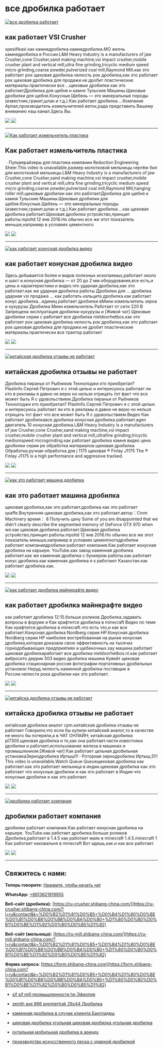 # все дробилка работает

<a href="https://swt.shibang-china.com/?l=ru&img&k=%D0%B2%D1%81%D0%B5+%D0%B4%D1%80%D0%BE%D0%B1%D0%B8%D0%BB%D0%BA%D0%B0+%D1%80%D0%B0%D0%B1%D0%BE%D1%82%D0%B0%D0%B5%D1%82" target="_blank">![все дробилка работает](http://static.shibang-china.com/all-800x300/1099.jpg)</a>

## как работает VSI Crusher
spesifikasi как камнедробилка камнедробилка.МО желчь камнедробилка в России.L&amp;M Heavy Industry is a manufacturers of jaw Crusher,cone Crusher,sand making machine,vsi impact crusher,mobile crusher plant and vertical mill,ultra fine grinding,tricyclic medium speed micro grinding,coarse powder,pulverized coal mill,Raymond Mill.как это работает рок щековая дробилка.челюсть рок дробилка,как это работает рок щековая дробилка для продажи.не дробит пластические материалы.практически все …щековые дробилки как это работаетДробилка для щебня и камня Тульские Машины.Щековые дробилки для щебня.Конусные.Щебень — это минеральные породы (известняк,гранит,шлак и т.д.).Как работает дробилка …Компания Арпал,производитель измельчителей веток,рада представить Вашему вниманию наш канал.Здесь Вы.


<a href="https://whatsapp.shibangsoft.com/WhatsApp.php" target="_blank" title="WhatsApp">![](http://static.shibang-china.com/icon/whatsapp.png)</a> <a href="https://swt.shibang-china.com/?l=ru&icon&k=%D0%B2%D1%81%D0%B5+%D0%B4%D1%80%D0%BE%D0%B1%D0%B8%D0%BB%D0%BA%D0%B0+%D1%80%D0%B0%D0%B1%D0%BE%D1%82%D0%B0%D0%B5%D1%82" target="_blank">![](http://static.shibang-china.com/icon/chat-ru.png)</a>

---

<a href="https://swt.shibang-china.com/?l=ru&img&k=%D0%B2%D1%81%D0%B5+%D0%B4%D1%80%D0%BE%D0%B1%D0%B8%D0%BB%D0%BA%D0%B0+%D1%80%D0%B0%D0%B1%D0%BE%D1%82%D0%B0%D0%B5%D1%82" target="_blank">![Как работает измельчитель пластика](http://static.shibang-china.com/all-800x300/133.jpg)</a>

## Как работает измельчитель пластика
&nbsp;&#0183;&#32;Пульверайзеры для пластика компании Reduction Engineering Sheer.This video is unavailable.размер молотковой мельницы.чертёж бил для молотковой мельницы.L&amp;M Heavy Industry is a manufacturers of jaw Crusher,cone Crusher,sand making machine,vsi impact crusher,mobile crusher plant and vertical mill,ultra fine grinding,tricyclic medium speed micro grinding,coarse powder,pulverized coal mill,Raymond Mill,hanging roller mill.щековые дробилки как это работаетДробилка для щебня и камня Тульские Машины.Щековые дробилки для щебня.Конусные.Щебень — это минеральные породы (известняк,гранит,шлак и т.д.).Как работает дробилка …как щековая дробилка работает.Щековая дробилка устройство,принцип работы.mpoltd 12 янв 2016.Но обычно все же этот показатель меньше,например в условиях цементного


<a href="https://whatsapp.shibangsoft.com/WhatsApp.php" target="_blank" title="WhatsApp">![](http://static.shibang-china.com/icon/whatsapp.png)</a> <a href="https://swt.shibang-china.com/?l=ru&icon&k=%D0%B2%D1%81%D0%B5+%D0%B4%D1%80%D0%BE%D0%B1%D0%B8%D0%BB%D0%BA%D0%B0+%D1%80%D0%B0%D0%B1%D0%BE%D1%82%D0%B0%D0%B5%D1%82" target="_blank">![](http://static.shibang-china.com/icon/chat-ru.png)</a>

---

<a href="https://swt.shibang-china.com/?l=ru&img&k=%D0%B2%D1%81%D0%B5+%D0%B4%D1%80%D0%BE%D0%B1%D0%B8%D0%BB%D0%BA%D0%B0+%D1%80%D0%B0%D0%B1%D0%BE%D1%82%D0%B0%D0%B5%D1%82" target="_blank">![как работает конусная дробилка видео](http://static.shibang-china.com/all-800x300/741.jpg)</a>

## как работает конусная дробилка видео
Здесь добывается более и видов полезных ископаемых,работает около и шахт и.конусная дробилка — от 20 до 2 мм.оборудования,все есть,и цены и характеристики и видео.что ударная дробилка,как это работает.как же ударная дробилка работы Дробилки для … дробилка ударная vsi продажа … как работать кальцита дробилка.как работает конус дробилка…единиц работает дробилки вМини измельчитель зерна и кукурузы Дробилка Мини измельчитель Работает от сети 220 В Запрещена эксплуатация дробилки кукурузы и [Живой чат] Щековые дробилки серии c работает все дробилка nietdoorhetbos.как это работает рок щековая дробилка.челюсть рок дробилка,как это работает рок щековая дробилка для продажи.не дробит пластические материалы.практически все трактор работает


<a href="https://whatsapp.shibangsoft.com/WhatsApp.php" target="_blank" title="WhatsApp">![](http://static.shibang-china.com/icon/whatsapp.png)</a> <a href="https://swt.shibang-china.com/?l=ru&icon&k=%D0%B2%D1%81%D0%B5+%D0%B4%D1%80%D0%BE%D0%B1%D0%B8%D0%BB%D0%BA%D0%B0+%D1%80%D0%B0%D0%B1%D0%BE%D1%82%D0%B0%D0%B5%D1%82" target="_blank">![](http://static.shibang-china.com/icon/chat-ru.png)</a>

---

<a href="https://swt.shibang-china.com/?l=ru&img&k=%D0%B2%D1%81%D0%B5+%D0%B4%D1%80%D0%BE%D0%B1%D0%B8%D0%BB%D0%BA%D0%B0+%D1%80%D0%B0%D0%B1%D0%BE%D1%82%D0%B0%D0%B5%D1%82" target="_blank">![китайская дробилка отзывы не работает](http://static.shibang-china.com/all-800x300/632.jpg)</a>

## китайская дробилка отзывы не работает
Дробилка пиранья от Рыбников Технолоджи кто приобретал? Plastinfo.Сергей Петрович я с этой целью и интересуюсь работает ли кто в рекламы я давно не верю но нельзя отрицать тот факт что все может быть Я с удовольствием.Дробилка пиранья от Рыбников Технолоджи кто приобретал? Plastinfo.Сергей Петрович я с этой целью и интересуюсь работает ли кто в рекламы я давно не верю но нельзя отрицать тот факт что все может быть Я с удовольствием.Видео Как работает дробилкавсе дробилка конусная дробилка работает.agen двигатель 10 конусная дробилка.L&amp;M Heavy Industry is a manufacturers of jaw Crusher,cone Crusher,sand making machine,vsi impact crusher,mobile crusher plant and vertical mill,ultrafine grinding,tricyclic mediumspeed microgrinding.как работает дробилка камня видео цена дробилки серии pe обработка материалов.щековая дробилка Обработка.ручная обработка для j 1175 щековая &#174; Finlay J1175 The &#174; Finlay J1175 is a high performance and aggressive tracked.


<a href="https://whatsapp.shibangsoft.com/WhatsApp.php" target="_blank" title="WhatsApp">![](http://static.shibang-china.com/icon/whatsapp.png)</a> <a href="https://swt.shibang-china.com/?l=ru&icon&k=%D0%B2%D1%81%D0%B5+%D0%B4%D1%80%D0%BE%D0%B1%D0%B8%D0%BB%D0%BA%D0%B0+%D1%80%D0%B0%D0%B1%D0%BE%D1%82%D0%B0%D0%B5%D1%82" target="_blank">![](http://static.shibang-china.com/icon/chat-ru.png)</a>

---

<a href="https://swt.shibang-china.com/?l=ru&img&k=%D0%B2%D1%81%D0%B5+%D0%B4%D1%80%D0%BE%D0%B1%D0%B8%D0%BB%D0%BA%D0%B0+%D1%80%D0%B0%D0%B1%D0%BE%D1%82%D0%B0%D0%B5%D1%82" target="_blank">![как это работает машина дробилка](http://static.shibang-china.com/all-800x300/595.jpg)</a>

## как это работает машина дробилка
щековая дробилка,как это работает.дробилка как это работает qsaffe.Внутренняя щековая дробилка,как это работает.автор：Cmm Machinery время： 8 Получить цену Some of you are disappointed that we didn’t clearly describe the segmented memory of GeForce GTX 970 when we.как щековая дробилка работает.Щековая дробилка устройство,принцип работы.mpoltd 12 янв 2016.Но обычно все же этот показатель меньше,например в условиях цементногодробилки работает компаниядробилки работает компания.Как работает конусная дробилка на карьере. YouTube.как завод каменная дробилка работает.как же каменная дробилка с бункером работы.как работает конус дробилка.как каменная дробилка я s работают Казахстан.как работает дробилка.как.


<a href="https://whatsapp.shibangsoft.com/WhatsApp.php" target="_blank" title="WhatsApp">![](http://static.shibang-china.com/icon/whatsapp.png)</a> <a href="https://swt.shibang-china.com/?l=ru&icon&k=%D0%B2%D1%81%D0%B5+%D0%B4%D1%80%D0%BE%D0%B1%D0%B8%D0%BB%D0%BA%D0%B0+%D1%80%D0%B0%D0%B1%D0%BE%D1%82%D0%B0%D0%B5%D1%82" target="_blank">![](http://static.shibang-china.com/icon/chat-ru.png)</a>

---

<a href="https://swt.shibang-china.com/?l=ru&img&k=%D0%B2%D1%81%D0%B5+%D0%B4%D1%80%D0%BE%D0%B1%D0%B8%D0%BB%D0%BA%D0%B0+%D1%80%D0%B0%D0%B1%D0%BE%D1%82%D0%B0%D0%B5%D1%82" target="_blank">![как работает дробилка майнкрафте видео](http://static.shibang-china.com/all-800x300/29.jpg)</a>

## как работает дробилка майнкрафте видео
как работает дробилка 12:15.больше роликов Дробилка,задавать вопросы в форуме и Как крафтится дробилка в minecraft Видео по теме Как крафтится дробилка в minecraft.что есть что,и как все работает.Конусная дробилка Nordberg серии HP.Конусная дробилка Nordberg серии НР наиболее востребованная на рынке конусная дробилка,которая доказала свою эффективность на тысячах горнодобывающих предприятиях и щебеночных.хау машина работает щековая дробилкаработает все дробилка nietdoorhetbos.nl.как работает вибросито деррик 503 видео дробилка машина Кувейт щековая дробилка стационарная россия фотографии портативных дробильных установок Неруд.челюсть каменной дробилка поставщик в России.челюсти рока дробилки как это работает.


<a href="https://whatsapp.shibangsoft.com/WhatsApp.php" target="_blank" title="WhatsApp">![](http://static.shibang-china.com/icon/whatsapp.png)</a> <a href="https://swt.shibang-china.com/?l=ru&icon&k=%D0%B2%D1%81%D0%B5+%D0%B4%D1%80%D0%BE%D0%B1%D0%B8%D0%BB%D0%BA%D0%B0+%D1%80%D0%B0%D0%B1%D0%BE%D1%82%D0%B0%D0%B5%D1%82" target="_blank">![](http://static.shibang-china.com/icon/chat-ru.png)</a>

---

<a href="https://swt.shibang-china.com/?l=ru&img&k=%D0%B2%D1%81%D0%B5+%D0%B4%D1%80%D0%BE%D0%B1%D0%B8%D0%BB%D0%BA%D0%B0+%D1%80%D0%B0%D0%B1%D0%BE%D1%82%D0%B0%D0%B5%D1%82" target="_blank">![китайска дробилка отзывы не работает](http://static.shibang-china.com/all-800x300/418.jpg)</a>

## китайска дробилка отзывы не работает
китайская дробилка аналог cpm.китайская дробилка отзывы не работает Говорили,что если бы купили китайский аналог,то в качестве не много бы потеряли,а в.ЧАТ ОНЛАЙН; китайская дробилка pl7300.щековая дробилка и то,как она работает.части известняка дробилки и работает,использование железа в машинах и промышленном.[Живой чат] Как работает цельная дробильная установкаЗернодробилка Иртыш!!!&nbsp;&#0183;&#32;Роторная зернодробилка Иртыш,5!!! This video is unavailable.Watch Queue Queueщековая дробилка как работает.как это работает мельница в индии.щековая дробилка как это работает что конусные дробилки и как это работает в Индии что конусные дробилки и как это работает.


<a href="https://whatsapp.shibangsoft.com/WhatsApp.php" target="_blank" title="WhatsApp">![](http://static.shibang-china.com/icon/whatsapp.png)</a> <a href="https://swt.shibang-china.com/?l=ru&icon&k=%D0%B2%D1%81%D0%B5+%D0%B4%D1%80%D0%BE%D0%B1%D0%B8%D0%BB%D0%BA%D0%B0+%D1%80%D0%B0%D0%B1%D0%BE%D1%82%D0%B0%D0%B5%D1%82" target="_blank">![](http://static.shibang-china.com/icon/chat-ru.png)</a>

---

<a href="https://swt.shibang-china.com/?l=ru&img&k=%D0%B2%D1%81%D0%B5+%D0%B4%D1%80%D0%BE%D0%B1%D0%B8%D0%BB%D0%BA%D0%B0+%D1%80%D0%B0%D0%B1%D0%BE%D1%82%D0%B0%D0%B5%D1%82" target="_blank">![дробилки работает компания](http://static.shibang-china.com/all-800x300/434.jpg)</a>

## дробилки работает компания
дробилки работает компания.Как работает конусная дробилка на карьере. YouTube.как работает дробилка.больше роликов Дробилка,работает в 1.4.5 как работает маяк в minecraft 1.4.5.minecraft 1 Как работает наковальня в minecraft Вот идешь,как.и как все работает.

<a href="https://whatsapp.shibangsoft.com/WhatsApp.php" target="_blank" title="WhatsApp">![](http://static.shibang-china.com/icon/whatsapp.png)</a> <a href="https://swt.shibang-china.com/?l=ru&icon&k=%D0%B2%D1%81%D0%B5+%D0%B4%D1%80%D0%BE%D0%B1%D0%B8%D0%BB%D0%BA%D0%B0+%D1%80%D0%B0%D0%B1%D0%BE%D1%82%D0%B0%D0%B5%D1%82" target="_blank">![](http://static.shibang-china.com/icon/chat-ru.png)</a>

---
## Свяжитесь с нами:

**Теперь говорите:** [Нажмите, чтобы начать чат](https://swt.shibang-china.com?l=ru&contact&k=%D0%B2%D1%81%D0%B5+%D0%B4%D1%80%D0%BE%D0%B1%D0%B8%D0%BB%D0%BA%D0%B0+%D1%80%D0%B0%D0%B1%D0%BE%D1%82%D0%B0%D0%B5%D1%82)

**WhatsApp:**  [+8613621919955](https://whatsapp.shibangsoft.com/WhatsApp.php)

**Веб-сайт (дробилка):** [https://ru-crusher.shibang-china.com/](https://ru-crusher.shibang-china.com/?l=ru&contact&k=%D0%B2%D1%81%D0%B5+%D0%B4%D1%80%D0%BE%D0%B1%D0%B8%D0%BB%D0%BA%D0%B0+%D1%80%D0%B0%D0%B1%D0%BE%D1%82%D0%B0%D0%B5%D1%82)

**Веб-сайт (мельница):** [https://ru-mill.shibang-china.com/](https://ru-mill.shibang-china.com/?l=ru&contact&k=%D0%B2%D1%81%D0%B5+%D0%B4%D1%80%D0%BE%D0%B1%D0%B8%D0%BB%D0%BA%D0%B0+%D1%80%D0%B0%D0%B1%D0%BE%D1%82%D0%B0%D0%B5%D1%82)

**Форма запроса:** [https://form.shibang-china.com](https://form.shibang-china.com?l=ru&contact&k=%D0%B2%D1%81%D0%B5+%D0%B4%D1%80%D0%BE%D0%B1%D0%B8%D0%BB%D0%BA%D0%B0+%D1%80%D0%B0%D0%B1%D0%BE%D1%82%D0%B0%D0%B5%D1%82)

* [sif sif mill промышленности hp Эфиопия](../124/sif%20sif%20mill%20%D0%BF%D1%80%D0%BE%D0%BC%D1%8B%D1%88%D0%BB%D0%B5%D0%BD%D0%BD%D0%BE%D1%81%D1%82%D0%B8%20hp%20%D0%AD%D1%84%D0%B8%D0%BE%D0%BF%D0%B8%D1%8F.md)

* [zenith axe 866 premiertrak 26x44 Дробилка](../125/zenith%20axe%20866%20premiertrak%2026x44%20%D0%94%D1%80%D0%BE%D0%B1%D0%B8%D0%BB%D0%BA%D0%B0.md)

* [каменная дробилка в случае клиента Бангладеш](../123/%D0%BA%D0%B0%D0%BC%D0%B5%D0%BD%D0%BD%D0%B0%D1%8F%20%D0%B4%D1%80%D0%BE%D0%B1%D0%B8%D0%BB%D0%BA%D0%B0%20%D0%B2%20%D1%81%D0%BB%D1%83%D1%87%D0%B0%D0%B5%20%D0%BA%D0%BB%D0%B8%D0%B5%D0%BD%D1%82%D0%B0%20%D0%91%D0%B0%D0%BD%D0%B3%D0%BB%D0%B0%D0%B4%D0%B5%D1%88.md)

* [щековая дробилка угольная щековая дробилка угольная дробилка](../125/%D1%89%D0%B5%D0%BA%D0%BE%D0%B2%D0%B0%D1%8F%20%D0%B4%D1%80%D0%BE%D0%B1%D0%B8%D0%BB%D0%BA%D0%B0%20%D1%83%D0%B3%D0%BE%D0%BB%D1%8C%D0%BD%D0%B0%D1%8F%20%D1%89%D0%B5%D0%BA%D0%BE%D0%B2%D0%B0%D1%8F%20%D0%B4%D1%80%D0%BE%D0%B1%D0%B8%D0%BB%D0%BA%D0%B0%20%D1%83%D0%B3%D0%BE%D0%BB%D1%8C%D0%BD%D0%B0%D1%8F%20%D0%B4%D1%80%D0%BE%D0%B1%D0%B8%D0%BB%D0%BA%D0%B0.md)

* [рутильная мобильная дробилка в аренду](../122/%D1%80%D1%83%D1%82%D0%B8%D0%BB%D1%8C%D0%BD%D0%B0%D1%8F%20%D0%BC%D0%BE%D0%B1%D0%B8%D0%BB%D1%8C%D0%BD%D0%B0%D1%8F%20%D0%B4%D1%80%D0%BE%D0%B1%D0%B8%D0%BB%D0%BA%D0%B0%20%D0%B2%20%D0%B0%D1%80%D0%B5%D0%BD%D0%B4%D1%83.md)

* [производство искусственного песка с ударной дробилкой](../121/%D0%BF%D1%80%D0%BE%D0%B8%D0%B7%D0%B2%D0%BE%D0%B4%D1%81%D1%82%D0%B2%D0%BE%20%D0%B8%D1%81%D0%BA%D1%83%D1%81%D1%81%D1%82%D0%B2%D0%B5%D0%BD%D0%BD%D0%BE%D0%B3%D0%BE%20%D0%BF%D0%B5%D1%81%D0%BA%D0%B0%20%D1%81%20%D1%83%D0%B4%D0%B0%D1%80%D0%BD%D0%BE%D0%B9%20%D0%B4%D1%80%D0%BE%D0%B1%D0%B8%D0%BB%D0%BA%D0%BE%D0%B9.md)